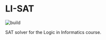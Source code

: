 # LI-SAT
![build](https://travis-ci.org/wextia/LI-SAT.svg?branch=master)

SAT solver for the Logic in Informatics course.
